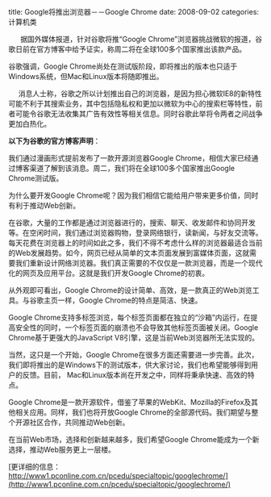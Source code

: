 title: Google将推出浏览器－－Google Chrome
date: 2008-09-02
categories: 计算机类

      据国外媒体报道，针对谷歌将推“Google Chrome”浏览器挑战微软的报道，谷歌日前在官方博客中给予证实，称周二将在全球100多个国家推出该款产品。  
  
谷歌强调，Google Chrome尚处在测试版阶段，即将推出的版本也只适于Windows系统，但Mac和Linux版本将随即推出。  
  
     消息人士称，谷歌之所以计划推出自己的浏览器，是因为担心微软IE8的新特性可能不利于其搜索业务，其中包括隐私权和更加以微软为中心的搜索栏等特性，前者可能令谷歌无法收集其广告有效性等相关信息。同时谷歌此举将令两者之间战争更加白热化。  
  
**以下为谷歌的官方博客声明**：  
  
我们通过漫画形式提前发布了一款开源浏览器Google Chrome，相信大家已经通过博客渠道了解到该消息。周二，我们将在全球100多个国家推出Google Chrome测试版。  
  
为什么要开发Google Chrome呢？因为我们相信它能给用户带来更多价值，同时有利于推动Web创新。  
  
在谷歌，大量的工作都是通过浏览器进行的，搜索、聊天、收发邮件和协同开发等。在空闲时间，我们通过浏览器购物，登录网络银行，读新闻，与好友交流等。 每天花费在浏览器上的时间如此之多，我们不得不考虑什么样的浏览器最适合当前的Web发展趋势。如今，网页已经从简单的文本页面发展到富媒体页面，这就需 要我们重新设计网络浏览器。我们真正需要的不仅仅是一款浏览器，而是一个现代化的网页及应用平台。这就是我们开发Google Chrome的初衷。  
  
从外观即可看出，Google Chrome的设计简单、高效，是一款真正的Web浏览工具。与谷歌主页一样，Google Chrome的特点是简洁、快速。  
  
Google Chrome支持多标签浏览，每个标签页面都在独立的“沙箱”内运行，在提高安全性的同时，一个标签页面的崩溃也不会导致其他标签页面被关闭。Google Chrome基于更强大的JavaScript V8引擎，这是当前Web浏览器所无法实现的。  
  
当然，这只是一个开始，Google Chrome在很多方面还需要进一步完善。此次，我们即将推出的是Windows下的测试版本，供大家讨论，我们也希望能够得到用户的反馈。目前， Mac和Linux版本尚在开发之中，同样将秉承快速、高效的特点。  
  
Google Chrome是一款开源软件，借鉴了苹果的WebKit、Mozilla的Firefox及其他相关应用。同样，我们也将开放Google Chrome的全部源代码。我们期望与整个开源社区合作，共同推动Web创新。  
  
在当前Web市场，选择和创新越来越多，我们希望Google Chrome能成为一个新选择，推动Web服务更上一层楼。  
  
[更详细的信息：http://www1.pconline.com.cn/pcedu/specialtopic/googlechrome/](http://www1.pconline.com.cn/pcedu/specialtopic/googlechrome/)
